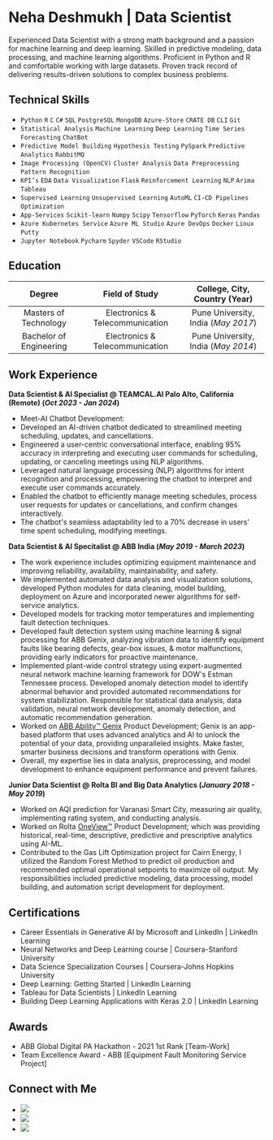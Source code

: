 # Neha Deshmukh | Data Scientist
Experienced Data Scientist with a strong math background and a passion for machine learning and deep learning. 
Skilled in predictive modeling, data processing, and machine learning algorithms. Proficient in Python and R and comfortable working with large datasets. 
Proven track record of delivering results-driven solutions to complex business problems. 

## Technical Skills
- `Python` `R` `C` `C#` `SQL` `PostgreSQL` `MongoDB` `Azure-Store` `CRATE DB` `CLI` `Git`
- `Statistical Analysis` `Machine Learning` `Deep Learning` `Time Series Forecasting` `ChatBot`
- `Predictive Model Building` `Hypothesis Testing` `PySpark` `Predictive Analytics` `RabbitMQ`
- `Image Processing (OpenCV)` `Cluster Analysis` `Data Preprocessing` `Pattern Recognition`
- `KPI’s` `EDA` `Data Visualization` `Flask` `Reinforcement Learning` `NLP` `Arima` `Tableau`
- `Supervised Learning` `Unsupervised Learning` `AutoML` `CI-CD Pipelines` `Optimization`
- `App-Services` `Scikit-learn` `Numpy` `Scipy` `Tensorflow` `PyTorch` `Keras` `Pandas`
- `Azure Kubernetes Service` `Azure ML Studio` `Azure DevOps` `Docker` `Linux` `Putty`
- `Jupyter Notebook` `Pycharm` `Spyder` `VSCode` `RStudio`



## Education
| Degree | Field of Study | College, City, Country (Year) |
| :--------------: | :-----------------------: | :-------------: |
| Masters of Technology | Electronics & Telecommunication | Pune University, India (_May 2017_) 
| Bachelor of Engineering | Electronics & Telecommunication | Pune University, India (_May 2014_) 

## Work Experience
**Data Scientist & Al Specialist @ TEAMCAL.AI Palo Alto, California (Remote) (_Oct 2023 - Jan 2024_)**
-	Meet-AI Chatbot Development: 
-	Developed an AI-driven chatbot dedicated to streamlined meeting scheduling, updates, and cancellations.
-	Engineered a user-centric conversational interface, enabling 95% accuracy in interpreting and executing user commands for scheduling, updating, or canceling meetings using NLP algorithms.
-	Leveraged natural language processing (NLP) algorithms for intent recognition and processing, empowering the chatbot to interpret and execute user commands accurately.
-	Enabled the chatbot to efficiently manage meeting schedules, process user requests for updates or cancellations, and confirm changes interactively.
-	The chatbot's seamless adaptability led to a 70% decrease in users' time spent scheduling, modifying meetings.

**Data Scientist & AI Specitalist @ ABB India (_May 2019 - March 2023_)**
- The work experience includes optimizing equipment maintenance and improving reliability, availability, maintainability, and safety.
- We implemented automated data analysis and visualization solutions, developed Python modules for data cleaning, model building, deployment on Azure and incorporated newer algorithms for     self-service analytics.
- Developed models for tracking motor temperatures and implementing fault detection techniques.
- Developed fault detection system using machine learning & signal processing for ABB Genix, analyzing vibration data to identify equipment faults like bearing defects, gear-box issues, &     motor malfunctions, providing early indicators for proactive maintenance.
- Implemented plant-wide control strategy using expert-augmented neural network machine learning framework for DOW's Estman Tennessee process. Developed anomaly detection model to identify 
  abnormal behavior and provided automated recommendations for system stabilization. Responsible for statistical data analysis, data validation, neural network development, anomaly 
  detection, and automatic recommendation generation.
- Worked on [ABB Ability™ Genix](https://www.youtube.com/watch?v=pcPMHGPuFbI&t=10s&ab_channel=ABBProcessAutomation) Product Development; Genix is an app-based platform that uses advanced      analytics and AI to unlock the potential of your data, providing unparalleled insights. Make faster, smarter business decisions and transform operations with Genix. 
- Overall, my expertise lies in data analysis, preprocessing, and model development to enhance equipment performance and prevent failures.

**Junior Data Scientist @ Rolta BI and Big Data Analytics (_January 2018 - May 2019_)**
- Worked on AQI prediction for Varanasi Smart City, measuring air quality, implementing rating system, and conducting analysis.
- Worked on Rolta [OneView™](https://www.youtube.com/watch?v=WPxfOX0bGX8&ab_channel=Rolta) Product Development; which was providing historical, real-time, descriptive, predictive and          prescriptive analytics using AI-ML.
- Contributed to the Gas Lift Optimization project for Cairn Energy, I utilized the Random Forest Method to predict oil production and recommended optimal operational setpoints to maximize    oil output. My responsibilities included predictive modeling, data processing, model building, and automation script development for deployment.

## Certifications
- Career Essentials in Generative AI by Microsoft and LinkedIn | LinkedIn Learning
- Neural Networks and Deep Learning course | Coursera-Stanford University
- Data Science Specialization Courses | Coursera-Johns Hopkins University
- Deep Learning: Getting Started | LinkedIn Learning
- Tableau for Data Scientists | LinkedIn Learning
- Building Deep Learning Applications with Keras 2.0 | LinkedIn Learning

## Awards
- ABB Global Digital PA Hackathon - 2021 1st Rank [Team-Work]
- Team Excellence Award - ABB [Equipment Fault Monitoring Service Project]

## Connect with Me
- [<img src="https://img.shields.io/badge/NehaDeshmukh-0077B5?style=for-the-badge&logo=linkedin&logoColor=white" />](https://www.linkedin.com/in/neha-aher-deshmukh/)
- [<img src="https://img.shields.io/badge/nehakdeshmukh-100000?style=for-the-badge&logo=github&logoColor=white" />](https://github.com/nehakdeshmukh)
- [<img src="https://img.shields.io/badge/nehakdeshmukh.5@gmail.com-D14836?style=for-the-badge&logo=gmail&logoColor=white" />](nehakdeshmukh.5@gmail.com)
   